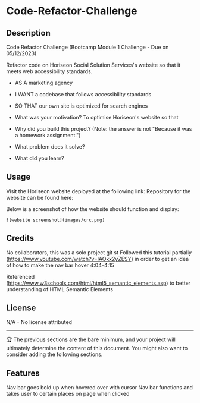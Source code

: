 # Code-Refactor-Challenge

## Description

Code Refactor Challenge (Bootcamp Module 1 Challenge - Due on 05/12/2023)

Refactor code on Horiseon Social Solution Services's website so that it meets web accessibility standards. 

- AS A marketing agency
- I WANT a codebase that follows accessibility standards
- SO THAT our own site is optimized for search engines

- What was your motivation? To optimise Horiseon's website so that 
- Why did you build this project? (Note: the answer is not "Because it was a homework assignment.")
- What problem does it solve?
- What did you learn?

## Usage

Visit the Horiseon website deployed at the following link: 
Repository for the website can be found here: 

Below is a screenshot of how the website should function and display:

    ![website screenshot](images/crc.png)


## Credits

No collaborators, this was a solo project
git st
Followed this tutorial partially (https://www.youtube.com/watch?v=lAOkx2yZESY) in order to get an idea of how to make the nav bar hover 4:04-4:15

Referenced (https://www.w3schools.com/html/html5_semantic_elements.asp) to better understanding of HTML Semantic Elements

## License

N/A - No license attributed

---

🏆 The previous sections are the bare minimum, and your project will ultimately determine the content of this document. You might also want to consider adding the following sections.

## Features

Nav bar goes bold up when hovered over with cursor
Nav bar functions and takes user to certain places on page when clicked

